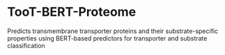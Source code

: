 # TooT-BERT-Proteome
Predicts transmembrane transporter proteins and their substrate-specific properties using BERT-based predictors for transporter and substrate classification
